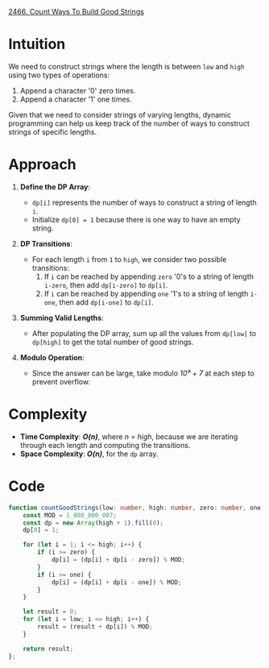 [2466. Count Ways To Build Good Strings](https://leetcode.com/problems/count-ways-to-build-good-strings/)

# Intuition

We need to construct strings where the length is between `low` and `high` using two types of operations:
1. Append a character '0' zero times.
2. Append a character '1' one times.

Given that we need to consider strings of varying lengths, dynamic programming can help us keep track of the number of ways to construct strings of specific lengths.

# Approach

1. **Define the DP Array**:
   - `dp[i]` represents the number of ways to construct a string of length `i`.
   - Initialize `dp[0] = 1` because there is one way to have an empty string.

2. **DP Transitions**:
   - For each length `i` from `1` to `high`, we consider two possible transitions:
     1. If `i` can be reached by appending `zero` '0's to a string of length `i-zero`, then add `dp[i-zero]` to `dp[i]`.
     2. If `i` can be reached by appending `one` '1's to a string of length `i-one`, then add `dp[i-one]` to `dp[i]`.

3. **Summing Valid Lengths**:
   - After populating the DP array, sum up all the values from `dp[low]` to `dp[high]` to get the total number of good strings.

4. **Modulo Operation**:
   - Since the answer can be large, take modulo *10⁹ + 7* at each step to prevent overflow.

# Complexity

- **Time Complexity**: ***O(n)***, where *n = high*, because we are iterating through each length and computing the transitions.
- **Space Complexity**: ***O(n)***, for the `dp` array.

# Code
```typescript
function countGoodStrings(low: number, high: number, zero: number, one: number): number {
    const MOD = 1_000_000_007;
    const dp = new Array(high + 1).fill(0);
    dp[0] = 1;

    for (let i = 1; i <= high; i++) {
        if (i >= zero) {
            dp[i] = (dp[i] + dp[i - zero]) % MOD;
        }
        if (i >= one) {
            dp[i] = (dp[i] + dp[i - one]) % MOD;
        }
    }

    let result = 0;
    for (let i = low; i <= high; i++) {
        result = (result + dp[i]) % MOD;
    }

    return result;
};

```
